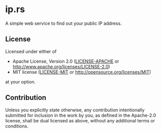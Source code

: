 # ip.rs

A simple web service to find out your public IP address.

## License

Licensed under either of

 * Apache License, Version 2.0 ([LICENSE-APACHE](LICENSE-APACHE)
   or http://www.apache.org/licenses/LICENSE-2.0)
 * MIT license ([LICENSE-MIT](LICENSE-MIT) or
   http://opensource.org/licenses/MIT)

at your option.

## Contribution

Unless you explicitly state otherwise, any contribution intentionally submitted
for inclusion in the work by you, as defined in the Apache-2.0 license, shall
be dual licensed as above, without any additional terms or conditions.
